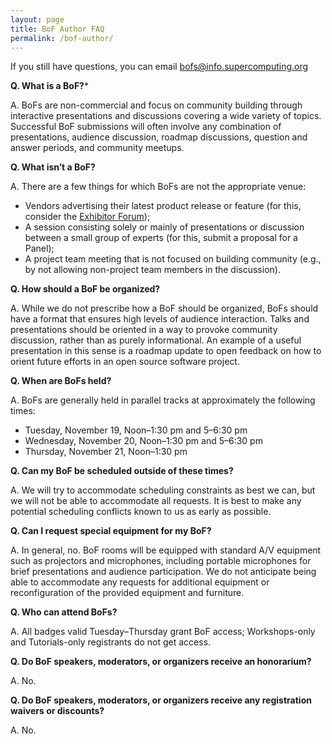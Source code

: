 ```yaml
---
layout: page
title: BoF Author FAQ
permalink: /bof-author/
---
```


If you still have questions, you can email bofs@info.supercomputing.org

**Q. What is a BoF?***

A. BoFs are non-commercial and focus on community building through interactive presentations and discussions covering a wide variety of topics. Successful BoF submissions will often involve any combination of presentations, audience discussion, roadmap discussions, question and answer periods, and community meetups.
 
**Q. What isn’t a BoF?**

A. There are a few things for which BoFs are not the appropriate venue:

* Vendors advertising their latest product release or feature (for this, consider the [Exhibitor Forum](https://sc19.supercomputing.org/exhibits/exhibitor-forum/));
* A session consisting solely or mainly of presentations or discussion between a small group of experts (for this, submit a proposal for a Panel);
* A project team meeting that is not focused on building community (e.g., by not allowing non-project team members in the discussion).
 
**Q. How should a BoF be organized?**

A. While we do not prescribe how a BoF should be organized, BoFs should have a format that ensures high levels of audience interaction. Talks and presentations should be oriented in a way to provoke community discussion, rather than as purely informational. An example of a useful presentation in this sense is a roadmap update to open feedback on how to orient future efforts in an open source software project.
 
**Q. When are BoFs held?**

A. BoFs are generally held in parallel tracks at approximately the following times:
* Tuesday, November 19, Noon–1:30 pm and 5–6:30 pm
* Wednesday, November 20, Noon–1:30 pm and 5–6:30 pm
* Thursday, November 21, Noon–1:30 pm
 
**Q. Can my BoF be scheduled outside of these times?**

A. We will try to accommodate scheduling constraints as best we can, but we will not be able to accommodate all requests. It is best to make any potential scheduling conflicts known to us as early as possible.
 
**Q. Can I request special equipment for my BoF?**

A. In general, no. BoF rooms will be equipped with standard A/V equipment such as projectors and microphones, including portable microphones for brief presentations and audience participation. We do not anticipate being able to accommodate any requests for additional equipment or reconfiguration of the provided equipment and furniture.
 
**Q. Who can attend BoFs?**

A. All badges valid Tuesday–Thursday grant BoF access; Workshops-only and Tutorials-only registrants do not get access.
 
**Q. Do BoF speakers, moderators, or organizers receive an honorarium?**

A. No.
 
**Q. Do BoF speakers, moderators, or organizers receive any registration waivers or discounts?**

A. No.
